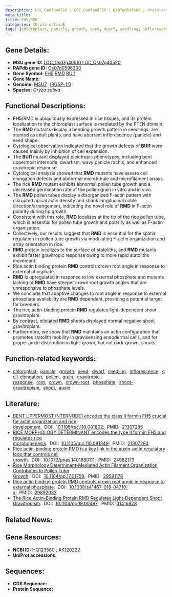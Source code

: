 ```yaml
---
description: LOC_Os07g40510 ; LOC_Os07g40520 ; Os07g0596300 ; Oryza sativa
meta_title:
title: FH5;RMD
categories: [Oryza sativa]
tags: [chloroplast, panicle, growth, seed, dwarf, seedling, inflorescence, cell elongation, pollen, grain, gravitropic response, root, crown, crown root, phosphate, shoot gravitropism, shoot, auxin]
---
```


## Gene Details:
- **MSU gene ID:** [LOC_Os07g40510](http://rice.uga.edu/cgi-bin/ORF_infopage.cgi?orf=LOC_Os07g40510),[LOC_Os07g40520](http://rice.uga.edu/cgi-bin/ORF_infopage.cgi?orf=LOC_Os07g40520)  
- **RAPdb gene ID:** [Os07g0596300](https://rapdb.dna.affrc.go.jp/locus/?name=Os07g0596300)  
- **Gene Symbol:** <u>FH5</u>&nbsp;<u>RMD</u>&nbsp;<u>BUI1</u>
- **Gene Name:**
- **Genome:**  [MSU7](http://rice.uga.edu/),&nbsp;&nbsp;[IRGSP-1.0](https://rapdb.dna.affrc.go.jp/download/irgsp1.html)
- **Species:** *Oryza sativa*

## Functional Descriptions:
   - **FH5**/RMD is ubiquitously expressed in rice tissues, and its protein localization to the chloroplast surface is mediated by the PTEN domain.
   - The **RMD** mutants display a bending growth pattern in seedlings, are stunted as adult plants, and have aberrant inflorescence (panicle) and seed shape.
   - Cytological observation indicated that the growth defects of **BUI1** were caused mainly by inhibition of cell expansion.
   - The **BUI1** mutant displayed pleiotropic phenotypes, including bent uppermost internode, dwarfism, wavy panicle rachis, and enhanced gravitropic response.
   - Cytological analysis showed that **RMD** mutants have severe cell elongation defects and abnormal microtubule and microfilament arrays.
   - The rice **RMD** mutant exhibits abnormal pollen tube growth and a decreased germination rate of the pollen grain in vitro and in vivo.
   - The **RMD** pollen tubes display a disorganized F-actin pattern with disrupted apical actin density and shank longitudinal cable direction/arrangement, indicating the novel role of **RMD** in F-actin polarity during tip growth.
   - Consistent with this role, **RMD** localizes at the tip of the rice pollen tube, which is essential for pollen tube growth and polarity as well as F-actin organization.
   - Collectively, our results suggest that **RMD** is essential for the spatial regulation in pollen tube growth via modulating F-actin organization and array orientation in rice.
   - **RMD** protein localizes to the surface of statoliths, and **RMD** mutants exhibit faster gravitropic response owing to more rapid statoliths movement.
   - Rice actin binding protein **RMD** controls crown root angle in response to external phosphate.
   - **RMD** is upregulated in response to low external phosphate and mutants lacking of **RMD** have steeper crown root growth angles that are unresponsive to phosphate levels.
   - We conclude that adaptive changes to root angle in response to external phosphate availability are **RMD** dependent, providing a potential target for breeders.
   - The rice actin-binding protein **RMD** regulates light-dependent shoot gravitropism.
   - By contrast, etiolated **RMD** shoots displayed normal negative shoot gravitropism.
   - Furthermore, we show that **RMD** maintains an actin configuration that promotes statolith mobility in gravisensing endodermal cells, and for proper auxin distribution in light-grown, but not dark-grown, shoots.

## Function-related keywords:
   - [chloroplast](/tags/chloroplast/),&nbsp;&nbsp;[panicle](/tags/panicle/),&nbsp;&nbsp;[growth](/tags/growth/),&nbsp;&nbsp;[seed](/tags/seed/),&nbsp;&nbsp;[dwarf](/tags/dwarf/),&nbsp;&nbsp;[seedling](/tags/seedling/),&nbsp;&nbsp;[inflorescence](/tags/inflorescence/),&nbsp;&nbsp;[cell-elongation](/tags/cell-elongation/),&nbsp;&nbsp;[pollen](/tags/pollen/),&nbsp;&nbsp;[grain](/tags/grain/),&nbsp;&nbsp;[gravitropic-response](/tags/gravitropic-response/),&nbsp;&nbsp;[root](/tags/root/),&nbsp;&nbsp;[crown](/tags/crown/),&nbsp;&nbsp;[crown-root](/tags/crown-root/),&nbsp;&nbsp;[phosphate](/tags/phosphate/),&nbsp;&nbsp;[shoot-gravitropism](/tags/shoot-gravitropism/),&nbsp;&nbsp;[shoot](/tags/shoot/),&nbsp;&nbsp;[auxin](/tags/auxin/)

## Literature:
   - [BENT UPPERMOST INTERNODE1 encodes the class II formin FH5 crucial for actin organization and rice development](https://www.doi.org/10.1105/tpc.110.081802).&nbsp;&nbsp;DOI:&nbsp;&nbsp;[10.1105/tpc.110.081802](https://www.doi.org/10.1105/tpc.110.081802);&nbsp;&nbsp;PMID:&nbsp;&nbsp;[21307285](https://pubmed.ncbi.nlm.nih.gov/21307285/)
   - [RICE MORPHOLOGY DETERMINANT encodes the type II formin FH5 and regulates rice morphogenesis](https://www.doi.org/10.1105/tpc.110.081349).&nbsp;&nbsp;DOI:&nbsp;&nbsp;[10.1105/tpc.110.081349](https://www.doi.org/10.1105/tpc.110.081349);&nbsp;&nbsp;PMID:&nbsp;&nbsp;[21307283](https://pubmed.ncbi.nlm.nih.gov/21307283/)
   - [Rice actin-binding protein RMD is a key link in the auxin-actin regulatory loop that controls cell growth](https://www.doi.org/10.1073/pnas.1401680111).&nbsp;&nbsp;DOI:&nbsp;&nbsp;[10.1073/pnas.1401680111](https://www.doi.org/10.1073/pnas.1401680111);&nbsp;&nbsp;PMID:&nbsp;&nbsp;[24982173](https://pubmed.ncbi.nlm.nih.gov/24982173/)
   - [Rice Morphology Determinant-Mediated Actin Filament Organization Contributes to Pollen Tube Growth](https://www.doi.org/10.1104/pp.17.01759).&nbsp;&nbsp;DOI:&nbsp;&nbsp;[10.1104/pp.17.01759](https://www.doi.org/10.1104/pp.17.01759);&nbsp;&nbsp;PMID:&nbsp;&nbsp;[29581178](https://pubmed.ncbi.nlm.nih.gov/29581178/)
   - [Rice actin binding protein RMD controls crown root angle in response to external phosphate](https://www.doi.org/10.1038/s41467-018-04710-x).&nbsp;&nbsp;DOI:&nbsp;&nbsp;[10.1038/s41467-018-04710-x](https://www.doi.org/10.1038/s41467-018-04710-x);&nbsp;&nbsp;PMID:&nbsp;&nbsp;[29892032](https://pubmed.ncbi.nlm.nih.gov/29892032/)
   - [The Rice Actin-Binding Protein RMD Regulates Light-Dependent Shoot Gravitropism](https://www.doi.org/10.1104/pp.19.00497).&nbsp;&nbsp;DOI:&nbsp;&nbsp;[10.1104/pp.19.00497](https://www.doi.org/10.1104/pp.19.00497);&nbsp;&nbsp;PMID:&nbsp;&nbsp;[31416828](https://pubmed.ncbi.nlm.nih.gov/31416828/)

## Related News:

## Gene Resources:
- **NCBI ID:**  [HQ123580](http://www.ncbi.nlm.nih.gov/nuccore/HQ123580)&nbsp;,&nbsp;[AK120222](http://www.ncbi.nlm.nih.gov/nuccore/AK120222)
- **UniProt accessions:** [](https://www.uniprot.org/uniprotkb//entry)

## Sequences:
- **CDS Sequence:**
- **Protein Sequence:**
